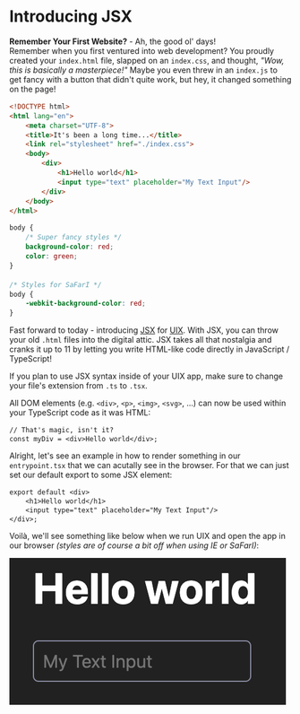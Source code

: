 # Introducing JSX

**Remember Your First Website?** - Ah, the good ol' days! 
<br/>
Remember when you first ventured into web development? You proudly created your `index.html` file, slapped on an `index.css`, and thought, *"Wow, this is basically a masterpiece!"* Maybe you even threw in an `index.js` to get fancy with a button that didn't quite work, but hey, it changed something on the page!

```html title="index.html" icon="fa-file"
<!DOCTYPE html>
<html lang="en">
	<meta charset="UTF-8">
	<title>It's been a long time...</title>
	<link rel="stylesheet" href="./index.css">
	<body>
		<div>
			<h1>Hello world</h1>
			<input type="text" placeholder="My Text Input"/>
		</div>
	</body>
</html>
```

```css title="index.css" icon="fa-file"
body {
	/* Super fancy styles */
	background-color: red;
	color: green;
}

/* Styles for SaFarI */
body {
	-webkit-background-color: red;
}
```

Fast forward to today - introducing [JSX](https://facebook.github.io/jsx/) for [UIX](https://github.com/unyt-org/uix). With JSX, you can throw your old `.html` files into the digital attic. JSX takes all that nostalgia and cranks it up to 11 by letting you write HTML-like code directly in JavaScript / TypeScript!


If you plan to use JSX syntax inside of your UIX app, make sure to change your file's extension from `.ts` to `.tsx`.

All DOM elements (e.g. `<div>`, `<p>`, `<img>`, `<svg>`, ...) can now be used within your TypeScript code as it was HTML:

```tsx
// That's magic, isn't it?
const myDiv = <div>Hello world</div>;
```

Alright, let's see an example in how to render something in our `entrypoint.tsx` that we can acutally see in the browser. For that we can just set our default export to some JSX element:

```tsx title="entrypoint.tsx" icon="fa-file"
export default <div>
	<h1>Hello world</h1>
	<input type="text" placeholder="My Text Input"/>
</div>;
```

Voilà, we'll see something like below when we run UIX and open the app in our browser *(styles are of course a bit off when using IE or SaFarI)*:

![](./res/jsx-hello-world.png)